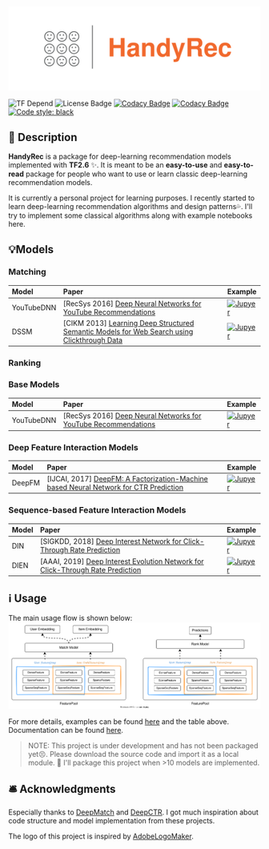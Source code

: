 ![Logo](./imgs/logo.svg)

![TF Depend](https://img.shields.io/badge/TensorFlow-2.1+-orange)
![License Badge](https://img.shields.io/badge/license-Apache%202-green)
[![Codacy Badge](https://app.codacy.com/project/badge/Grade/9e1122d78ad345acb7fa5d9c72b64d91)](https://www.codacy.com/gh/Wp-Zhang/HandyRec/dashboard?utm_source=github.com&amp;utm_medium=referral&amp;utm_content=Wp-Zhang/HandyRec&amp;utm_campaign=Badge_Grade)
[![Codacy Badge](https://app.codacy.com/project/badge/Coverage/9e1122d78ad345acb7fa5d9c72b64d91)](https://www.codacy.com/gh/Wp-Zhang/HandyRec/dashboard?utm_source=github.com&utm_medium=referral&utm_content=Wp-Zhang/HandyRec&utm_campaign=Badge_Coverage)
[![Code style: black](https://img.shields.io/badge/code%20style-black-000000.svg)](https://github.com/psf/black)

## 📝 Description

**HandyRec** is a package for deep-learning recommendation models implemented with **TF2.6** ✨. It is meant to be an **easy-to-use** and **easy-to-read** package for people who want to use or learn classic deep-learning recommendation models.

It is currently a personal project for learning purposes. I recently started to learn deep-learning recommendation algorithms and design patterns💦. I'll try to implement some classical algorithms along with example notebooks here.

## 💡Models

### Matching

| Model      | Paper                                                                                                                 | Example                                                                                                                                                    |
| :--------- | :-------------------------------------------------------------------------------------------------------------------- | :--------------------------------------------------------------------------------------------------------------------------------------------------------- |
| YouTubeDNN | \[RecSys 2016] [Deep Neural Networks for YouTube Recommendations](https://dl.acm.org/doi/pdf/10.1145/2959100.2959190) | [![Jupyer](https://img.shields.io/badge/Jupyter%20Notebook-grey?logo=jupyter)](https://github.com/Wp-Zhang/HandyRec/blob/master/examples/YouTubeDNN.ipynb) |
| DSSM       | \[CIKM 2013] [Learning Deep Structured Semantic Models for Web Search using Clickthrough Data](https://www.microsoft.com/en-us/research/wp-content/uploads/2016/02/cikm2013_DSSM_fullversion.pdf)|  [![Jupyer](https://img.shields.io/badge/Jupyter%20Notebook-grey?logo=jupyter)](https://github.com/Wp-Zhang/HandyRec/blob/master/examples/DSSM.ipynb) |

### Ranking

### Base Models
| Model      | Paper                                                                                                                    | Example                                                                                                                                                    |
| :--------- | :----------------------------------------------------------------------------------------------------------------------- | :--------------------------------------------------------------------------------------------------------------------------------------------------------- |
| YouTubeDNN | \[RecSys 2016] [Deep Neural Networks for YouTube Recommendations](https://dl.acm.org/doi/pdf/10.1145/2959100.2959190)    | [![Jupyer](https://img.shields.io/badge/Jupyter%20Notebook-grey?logo=jupyter)](https://github.com/Wp-Zhang/HandyRec/blob/master/examples/YouTubeDNN.ipynb) |

### Deep Feature Interaction Models
| Model      | Paper                                                                                                                    | Example                                                                                                                                                    |
| :--------- | :----------------------------------------------------------------------------------------------------------------------- | :--------------------------------------------------------------------------------------------------------------------------------------------------------- |
| DeepFM     | \[IJCAI, 2017] [DeepFM: A Factorization-Machine based Neural Network for CTR Prediction](https://arxiv.org/pdf/1703.04247.pdf) | [![Jupyer](https://img.shields.io/badge/Jupyter%20Notebook-grey?logo=jupyter)](https://github.com/Wp-Zhang/HandyRec/blob/master/examples/DeepFM.ipynb) |

### Sequence-based Feature Interaction Models
| Model      | Paper                                                                                                                    | Example                                                                                                                                                    |
| :--------- | :----------------------------------------------------------------------------------------------------------------------- | :--------------------------------------------------------------------------------------------------------------------------------------------------------- |
| DIN        | \[SIGKDD, 2018] [Deep Interest Network for Click-Through Rate Prediction](https://arxiv.org/pdf/1706.06978.pdf)          | [![Jupyer](https://img.shields.io/badge/Jupyter%20Notebook-grey?logo=jupyter)](https://github.com/Wp-Zhang/HandyRec/blob/master/examples/DIN.ipynb)        |
| DIEN       | \[AAAI, 2019] [Deep Interest Evolution Network for Click-Through Rate Prediction](https://arxiv.org/pdf/1809.03672.pdf)  | [![Jupyer](https://img.shields.io/badge/Jupyter%20Notebook-grey?logo=jupyter)](https://github.com/Wp-Zhang/HandyRec/blob/master/examples/DIEN.ipynb)       |

## ℹ️ Usage

The main usage flow is shown below:
![diagram](./imgs/usage_flow.svg)

For more details, examples can be found [here](https://github.com/Wp-Zhang/HandyRec/tree/master/examples) and the table above. Documentation can be found [here](handyrec.readthedocs.io/).

> NOTE: This project is under development and has not been packaged yet😣. Please download the source code and import it as a local module. 🚧 I'll package this project when >10 models are implemented.

## 🛎️ Acknowledgments

Especially thanks to [DeepMatch](https://github.com/shenweichen/DeepMatch) and [DeepCTR](https://github.com/shenweichen/DeepCTR). I got much inspiration about code structure and model implementation from these projects.

The logo of this project is inspired by [AdobeLogoMaker](https://www.adobe.com/express/create/logo).

